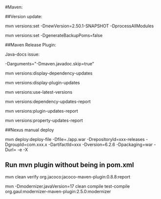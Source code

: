 #Maven:

##Version update:

mvn versions:set -DnewVersion=2.50.1-SNAPSHOT -DprocessAllModules
 

mvn versions:set -DgenerateBackupPoms=false

 

##Maven Release Plugin:

Java-docs issue:

-Darguments="-Dmaven.javadoc.skip=true"

 

mvn versions:display-dependency-updates

mvn versions:display-plugin-updates

mvn versions:use-latest-versions

mvn versions:dependency-updates-report

mvn versions:plugin-updates-report

mvn versions:property-updates-report

 

##Nexus manual deploy 

mvn deploy:deploy-file -Dfile=./app.war -DrepositoryId=xxx-releases  -DgroupId=com.xxx.x -DartifactId=xxx -Dversion=6.2.6 -Dpackaging=war -Durl=<url> -e -X
 
## Run mvn plugin without being in pom.xml
mvn clean verify org.jacoco:jacoco-maven-plugin:0.8.8:report

mvn -Dmodernizer.javaVersion=17 clean compile test-compile org.gaul:modernizer-maven-plugin:2.5.0:modernizer
